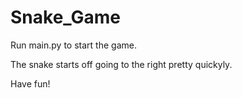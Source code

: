 # Snake_Game

Run main.py to start the game.

The snake starts off going to the right pretty quickyly.

Have fun!
